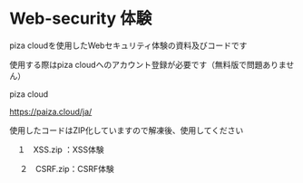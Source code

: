 # Web-security 体験
piza cloudを使用したWebセキュリティ体験の資料及びコードです

使用する際はpiza cloudへのアカウント登録が必要です（無料版で問題ありません）

piza cloud

https://paiza.cloud/ja/

使用したコードはZIP化していますので解凍後、使用してください


　１　XSS.zip ：XSS体験

　
  ２　CSRF.zip：CSRF体験
  
  
